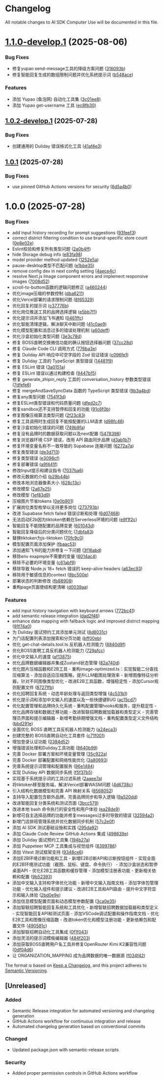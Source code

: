 # Changelog

All notable changes to AI SDK Computer Use will be documented in this file.

# [1.1.0-develop.1](https://github.com/steveoon/agent-computer-user/compare/v1.0.2-develop.1...v1.1.0-develop.1) (2025-08-06)


### Bug Fixes

* 修复yupao send-message工具的降级方案问题 ([316093b](https://github.com/steveoon/agent-computer-user/commit/316093b885d15e6bdebc8299a94160b030dc52ca))
* 修复智能回复生成的数组限制问题并优化系统提示词 ([b548ace](https://github.com/steveoon/agent-computer-user/commit/b548ace7f554e2fa44b2372c0f35b797667d30f8))


### Features

* 添加 Yupao (鱼泡网) 自动化工具集 ([3c01ee8](https://github.com/steveoon/agent-computer-user/commit/3c01ee83080f8fd09026ae0400743a2d55e3d737))
* 添加 Yupao get-username 工具 ([ec8fb30](https://github.com/steveoon/agent-computer-user/commit/ec8fb30497b1014b4104864fae18b77624a5812a))

## [1.0.2-develop.1](https://github.com/steveoon/agent-computer-user/compare/v1.0.1...v1.0.2-develop.1) (2025-07-28)


### Bug Fixes

* 创建通用的 Duliday 错误格式化工具 ([41af4e3](https://github.com/steveoon/agent-computer-user/commit/41af4e32bde535bdf2cfddf6e8274892b8aa611d))

## [1.0.1](https://github.com/steveoon/agent-computer-user/compare/v1.0.0...v1.0.1) (2025-07-28)


### Bug Fixes

* use pinned GitHub Actions versions for security ([6d5a4b0](https://github.com/steveoon/agent-computer-user/commit/6d5a4b070fbd059ce16e0722c3f70bce642b991b))

# 1.0.0 (2025-07-28)


### Bug Fixes

* add input history recording for prompt suggestions ([93feef3](https://github.com/steveoon/agent-computer-user/commit/93feef3cdfc2ad70740bd5953cc398fcf40f40b3))
* correct district filtering condition to use brand-specific store count ([0e8e02e](https://github.com/steveoon/agent-computer-user/commit/0e8e02eb1626552065f62b55177c04b5085fd0a8))
* Eslint校验和修复所有类型问题 ([2a0b4ff](https://github.com/steveoon/agent-computer-user/commit/2a0b4ffc30c60defd82d999e9ce2a0d5968c4a9f))
* hide Storage debug info ([e83fa98](https://github.com/steveoon/agent-computer-user/commit/e83fa985d896fccc6124c27154a3904e63aa47b5))
* model provider method updated ([1252e5a](https://github.com/steveoon/agent-computer-user/commit/1252e5a4b62725d4736a4b0ff39c8c642dd2bde2))
* pause-desktop类型不匹配问题 ([e1bbe35](https://github.com/steveoon/agent-computer-user/commit/e1bbe35516a93b6f9449cd25e4160eb8ed6f89d0))
* remove config dev in next config setting ([4aece4c](https://github.com/steveoon/agent-computer-user/commit/4aece4cb66f6d3be3319d72aeaae3ae620aa67bf))
* resolve Next.js Image component errors and implement responsive images ([7008d52](https://github.com/steveoon/agent-computer-user/commit/7008d52a079f9b64c4be515c094a85eeb04c208e))
* scroll-to-buttom函数的逻辑问题修正 ([a460244](https://github.com/steveoon/agent-computer-user/commit/a460244df876ce96fceb3bf6a9b0d35d7e5570e1))
* 优化image压缩的参数控制 ([dba6211](https://github.com/steveoon/agent-computer-user/commit/dba621190a10a5aad656fd97edd14c5b1078a13f))
* 优化Vercel部署的请求限制问题 ([8f65329](https://github.com/steveoon/agent-computer-user/commit/8f6532927a4cfd636b7cd425e600d1617c6f795d))
* 优化回复的提示词 ([c37776b](https://github.com/steveoon/agent-computer-user/commit/c37776bfd2b970add3a953b5d2ad78f64a276f82))
* 优化岗位推送工具的品牌选择逻辑 ([e5bb7f1](https://github.com/steveoon/agent-computer-user/commit/e5bb7f14f3a82a438668c1f1ccd6760511df7ffe))
* 优化提示词并添加飞书通知 ([0461ffc](https://github.com/steveoon/agent-computer-user/commit/0461ffcd8f9f22e4e6083529a06e59d4f5777664))
* 优化智能清理逻辑，解决聊天中断问题 ([41c0ae9](https://github.com/steveoon/agent-computer-user/commit/41c0ae9f5443f8b879aa850192f1b5bf215c03e8))
* 优化模型配置和消息过多的错误处理机制 ([a60deff](https://github.com/steveoon/agent-computer-user/commit/a60deff3e15da0eae3f67d3636b5ae16ab79dc14))
* 优化沙盒初始化类型问题 ([3e3c78d](https://github.com/steveoon/agent-computer-user/commit/3e3c78d2265de88594392cd512e3ef107f0d43d2))
* 修复 BOSS直聘交换微信功能的确认按钮选择器问题 ([37cc28d](https://github.com/steveoon/agent-computer-user/commit/37cc28d5b71b5bc6089540f9d3b8f8d9fded6f90))
* 修复 Claude Code CLI 调用方式 ([776ba3e](https://github.com/steveoon/agent-computer-user/commit/776ba3ec34a73a3bfe80b4774e8bf8232aa7f140))
* 修复 Duliday API 响应中可空字段的 Zod 验证错误 ([c096fe1](https://github.com/steveoon/agent-computer-user/commit/c096fe1d1d0ca85ef91d3ea0964edaf5df87fd0c))
* 修复 Duliday 工具的 TypeScript 类型错误 ([14481f9](https://github.com/steveoon/agent-computer-user/commit/14481f95b355231fea3c25f24ecb930eaf9ff35f))
* 修复 ESLint 错误 ([3a0151a](https://github.com/steveoon/agent-computer-user/commit/3a0151a8526f9fec292d1a8d853a18afd8269723))
* 修复 ESLint 错误以通过构建检查 ([9447b15](https://github.com/steveoon/agent-computer-user/commit/9447b15fe1834fb1f1f6194b7c4956ab5e195286))
* 修复 generate_zhipin_reply 工具的 conversation_history 参数类型错误 ([7dfefe6](https://github.com/steveoon/agent-computer-user/commit/7dfefe6e5d3035a130db6a9eeede5ec93cfd0ef2))
* 修复 mergeAndSaveSyncData 函数的 TypeScript 类型错误 ([9b3a4bd](https://github.com/steveoon/agent-computer-user/commit/9b3a4bd211ce0947687ef50a2b9ebe7a7006e31b))
* 修复any类型问题 ([7541f3d](https://github.com/steveoon/agent-computer-user/commit/7541f3df35ca71a0613ce91b2abd4743af5f1687))
* 修复ESLint类型错误和代码质量问题 ([dfed2c7](https://github.com/steveoon/agent-computer-user/commit/dfed2c71618285da7fa84105e3ce73c95609b5f1))
* 修复sandbox还不支持暂停和回复的功能 ([91c6f0b](https://github.com/steveoon/agent-computer-user/commit/91c6f0bf07479721e2f2532333efd4cf28bcc1bd))
* 修复图像压缩算法类型问题 ([2f23c83](https://github.com/steveoon/agent-computer-user/commit/2f23c83f8c1810cad3fe6b07f1e4cc9e12f88e7a))
* 修复工具调用时生成回复不能按配置的LLM请求 ([d98fc46](https://github.com/steveoon/agent-computer-user/commit/d98fc464f5317b357dd417130c5ab30b006b8154))
* 修复沙盒初始化错误的问题 ([749b8fa](https://github.com/steveoon/agent-computer-user/commit/749b8fa35c70af7a5e6ded0c64dd561becbc8453))
* 修复没有品牌时的数据获取问题以及next配置 ([5478398](https://github.com/steveoon/agent-computer-user/commit/547839828021b171d0f2fb533c0222c28fe8505a))
* 修复浏览器环境 CSP 错误，改用 API 路由同步品牌 ([d3ab1b7](https://github.com/steveoon/agent-computer-user/commit/d3ab1b7c792244fceaad30c1671dee9c47fa56f9))
* 修复环境变量名称不一致导致的 Supabase 连接问题 ([6272a7a](https://github.com/steveoon/agent-computer-user/commit/6272a7a826417f23afc82cbcc61c873687e6e70a))
* 修复类型错误 ([de3d713](https://github.com/steveoon/agent-computer-user/commit/de3d7137f7ea26286078098686da91e5ff7ffe97))
* 修复类型错误 ([e3098cf](https://github.com/steveoon/agent-computer-user/commit/e3098cff5ef2ed988f2eae5d436d6cdb961d1639))
* 修复部署错误 ([a9f441f](https://github.com/steveoon/agent-computer-user/commit/a9f441fc60f5d10b3bb1fac670e5ce208cc0dd02))
* 修改Input提示和建议指令 ([7037ba6](https://github.com/steveoon/agent-computer-user/commit/7037ba699a14d2007a1ad7f9b6dc1d538bcc82b6))
* 修改元数据的介绍 ([b29b44b](https://github.com/steveoon/agent-computer-user/commit/b29b44b61fdc1903511ef0c8e9b5dc174e7bbdf8))
* 修改本地浏览器像素大小 ([628c13c](https://github.com/steveoon/agent-computer-user/commit/628c13cdb3cde0d9cb419360511776c11badb441))
* 修改模型 ([2a67e25](https://github.com/steveoon/agent-computer-user/commit/2a67e25699628e25a4ee02e68675732821f7e0d9))
* 修改模型 ([1ef83d9](https://github.com/steveoon/agent-computer-user/commit/1ef83d9317ce2fa9ddb26a83fde58fb8448af717))
* 压缩图片节省tokens ([0e0b901](https://github.com/steveoon/agent-computer-user/commit/0e0b901d71b8b8fefb8016ccb55118a0f89788a6))
* 扩展岗位类型枚举以支持更多岗位 ([273793b](https://github.com/steveoon/agent-computer-user/commit/273793b714fcdf99c713c07d039a062544db12c4))
* 改进 Supabase fetch failed 错误诊断和处理 ([6d07468](https://github.com/steveoon/agent-computer-user/commit/6d07468127048cc0fd9b73ef60e01910a87b7a10))
* 无法启动E2b因为tiktoken依赖在Serverless环境的问题 ([e9f1f2c](https://github.com/steveoon/agent-computer-user/commit/e9f1f2c80f421287c7c28b010de5ad3d9040d4e9))
* 智能回复不能随配置的品牌变更 ([601043d](https://github.com/steveoon/agent-computer-user/commit/601043d070f136e1d4e6bd64f3bf7cf0e409a51a))
* 智能回复降级后的分类问题优化 ([7dbfa83](https://github.com/steveoon/agent-computer-user/commit/7dbfa83d8cc76d36808b72eda4d558aaf3d33c5f))
* 替换tiktoken为js-tiktoken ([70fc9c0](https://github.com/steveoon/agent-computer-user/commit/70fc9c0a7dee0b5e53b75bba58d3c11378c17cc4))
* 模型配置页面添加保护 ([fbaac53](https://github.com/steveoon/agent-computer-user/commit/fbaac53c40c67fbcd683e9810dff5f64beb1a127))
* 添加通知飞书的能力并修复一下问题 ([3f16abd](https://github.com/steveoon/agent-computer-user/commit/3f16abd78aa972aaf45e0d7e202b6780b02f319a))
* 移除env exapmple不需要的变量 ([6014ac4](https://github.com/steveoon/agent-computer-user/commit/6014ac41b66bff51f389f395e5c05369c4938abe))
* 移除不必要的环境变量 ([c61abf9](https://github.com/steveoon/agent-computer-user/commit/c61abf902052d2f43bd076de02bb1b3f0d536ac3))
* 移除导致 Node.js 18+ fetch 错误的 keep-alive headers ([a63ec93](https://github.com/steveoon/agent-computer-user/commit/a63ec933d5f69c3c54b505f288cbea2d99e28dd0))
* 移除用于敏感信息的context ([9bc500e](https://github.com/steveoon/agent-computer-user/commit/9bc500e635ea90a3357f4102a436f61bf114c50f))
* 部署状态的判断修改 ([fb88908](https://github.com/steveoon/agent-computer-user/commit/fb88908a868395969bbb5c86a4481edacaafb5fc))
* 重构page页面使结构更清晰 ([d0039aa](https://github.com/steveoon/agent-computer-user/commit/d0039aa8df5cf5e2fd1dcdcf0132bb89a5c93528))


### Features

* add input history navigation with keyboard arrows ([772bc41](https://github.com/steveoon/agent-computer-user/commit/772bc4130575828cd3cb86356d859b463fb8ea5a))
* add semantic release integration ([dad2f46](https://github.com/steveoon/agent-computer-user/commit/dad2f46fc29f7d75966bc787b32d4e0bbb29c301))
* enhance data mapping with fallback logic and improved district mapping ([91f74a0](https://github.com/steveoon/agent-computer-user/commit/91f74a0baa27df3d8e3bd748a848af423529e5ba))
* 为 Duliday 面试预约工具添加单元测试 ([8d8031c](https://github.com/steveoon/agent-computer-user/commit/8d8031c78e80b03fef1f9c41dbbd030bc17e7181))
* 为门店配置列表添加搜索和分页功能 ([bff00eb](https://github.com/steveoon/agent-computer-user/commit/bff00eb4b393728e6f9e695eed83ecdcaad22fe6))
* 优化 get-chat-details.tool.ts 反机器人检测能力 ([8840d9f](https://github.com/steveoon/agent-computer-user/commit/8840d9fe354f4c0552c5c0c05bfbc2f72f9f4458))
* 优化BOSS直聘工具反机器人检测能力 ([729afcc](https://github.com/steveoon/agent-computer-user/commit/729afcce5ae0183777d6178c11fc9958d5455d3c))
* 优化中文输入的速度 ([af13875](https://github.com/steveoon/agent-computer-user/commit/af138758e1679b5e847debdfb379c8e0c5c28912))
* 优化品牌数据编辑器并集成Zustand状态管理 ([82a740d](https://github.com/steveoon/agent-computer-user/commit/82a740d11b0daa849334260f51129545081f0346))
* 优化图片压缩函数和E2B工具 - 重构image-optimized.ts：实现智能二分查找压缩算法 - 添加自适应压缩策略，提升LLM截图处理效率 - 新增图像特征分析器，针对不同图像类型优化 - 改进E2B工具函数，增强稳定性 - 添加Cursor规则配置文件 ([8727ffb](https://github.com/steveoon/agent-computer-user/commit/8727ffb67bc2631b8b7b0e972aa5bbb023bd319e))
* 优化招聘回复系统 - 动态年龄处理与返回类型增强 ([4c531b1](https://github.com/steveoon/agent-computer-user/commit/4c531b1c45bca1eb10a59ebeac2cc5718679c1d9))
* 优化提示词和添加中文输入的速度以及一些快捷键BUG ([ac15cd7](https://github.com/steveoon/agent-computer-user/commit/ac15cd71cf1661571121f3c744483338d8cd083d))
* 优化配置管理和品牌持久化系统 - 重构配置管理hooks和服务，提升稳定性 - 优化品牌存储和数据迁移功能 - 改进智联招聘数据加载器和类型定义 - 完善管理员界面和提示编辑器 - 新增考勤排期增强文档 - 重构配置类型定义文件结构 ([bbd291e](https://github.com/steveoon/agent-computer-user/commit/bbd291ee94fdfe452892915e6cd56f764eb553bb))
* 全面优化 BOSS 直聘工具反机器人检测能力 ([a24eca3](https://github.com/steveoon/agent-computer-user/commit/a24eca3787cc14a9ed7c4f64faf0de8412109fac))
* 创建完整的 BOSS直聘自动化工具套件 ([c71f001](https://github.com/steveoon/agent-computer-user/commit/c71f001b37c7e83e47945593ca29701430d8c455))
* 增加登录认证功能 ([0384d52](https://github.com/steveoon/agent-computer-user/commit/0384d52b8f4e717e5a8536b6a6aaa62c5b726783))
* 增强错误处理和Duliday工具功能 ([8640b99](https://github.com/steveoon/agent-computer-user/commit/8640b99d4748ad585d294d5682bba03d156ac892))
* 完善 Docker 部署方案和环境变量管理 ([35c922a](https://github.com/steveoon/agent-computer-user/commit/35c922ade766508aae763a226cc1d74f942cc8d1))
* 完善 Docker 部署配置和网络性能优化 ([3a80693](https://github.com/steveoon/agent-computer-user/commit/3a80693591a2dc4127a59e7e2dfad6d1c739d4fa))
* 完善系统提示词管理和配置服务 ([96e1484](https://github.com/steveoon/agent-computer-user/commit/96e148413a1168a167e5b906e724cfb835a1215e))
* 实现 Duliday API 数据同步系统 ([f5f37b5](https://github.com/steveoon/agent-computer-user/commit/f5f37b5308bda54f952ea373937008ecad5c174d))
* 实现基于系统提示词的工具过滤系统 ([2aaee7a](https://github.com/steveoon/agent-computer-user/commit/2aaee7a21aef30dbc050b9aed800422969c9d663))
* 将tiktoken移至服务端，解决Vercel部署WASM问题 ([4d6738c](https://github.com/steveoon/agent-computer-user/commit/4d6738cd07d82f5bc1fb4449f2ac307f18a0e8b3))
* 引入结构化数据模型和完善 API 映射关系 ([8568052](https://github.com/steveoon/agent-computer-user/commit/8568052a73fe367309cadf327eac47e78da8bc7f))
* 支持导入配置包含额外品牌，完善品牌同步和导入逻辑 ([9a520dd](https://github.com/steveoon/agent-computer-user/commit/9a520dd7eee89e06de1b439aaf267b27a489c087))
* 改进智能回复分类系统和测试页面 ([3bcc579](https://github.com/steveoon/agent-computer-user/commit/3bcc57963c037e503ae80cc00f8f075f98985b28))
* 改进本地 bash 命令执行的安全性和用户体验 ([ea28de9](https://github.com/steveoon/agent-computer-user/commit/ea28de92a01cafca8bec4b727a89483338fc5d29))
* 新增可自主选择品牌的功能并修复messages过多时导致的错误 ([32594a2](https://github.com/steveoon/agent-computer-user/commit/32594a2ead247db18cf3cacb67fab5dc7c1cf864))
* 新增门店排班管理系统并优化数据同步机制 ([57c2e0f](https://github.com/steveoon/agent-computer-user/commit/57c2e0f301d47af3d7eb30716a92bc54dad7ea21))
* 添加 AI SDK 测试基础设施和实践 ([295da92](https://github.com/steveoon/agent-computer-user/commit/295da9240fb9f35cd216378b897779f301d9df5d))
* 添加 Claude Code Review GitHub Actions 集成 ([498639e](https://github.com/steveoon/agent-computer-user/commit/498639e4a30087a9d134e66e20f5521f453216d3))
* 添加 Duliday 面试预约工具集 ([194b27a](https://github.com/steveoon/agent-computer-user/commit/194b27ae670d70ca00cf1662b99c3bf2481b8dcc))
* 添加 Puppeteer MCP 工具集成与视觉组件 ([8399786](https://github.com/steveoon/agent-computer-user/commit/839978620000b4abbea1ae097c0a6627fabf1f33))
* 添加 Vitest 测试框架支持 ([9348ce6](https://github.com/steveoon/agent-computer-user/commit/9348ce648e40b1203467d95f362e372a79614d49))
* 添加E2B环境诊断功能和工具 - 新增E2B诊断API和诊断按钮组件 - 实现全面的E2B环境测试功能（截图、鼠标、键盘、命令执行） - 添加沙盒状态和暂停桌面API - 优化E2B工具函数和缓存管理 - 添加模型注册表功能 - 更新相关依赖和配置 ([9b52393](https://github.com/steveoon/agent-computer-user/commit/9b52393fbcb9166a64de2d7fdd36ad1daf1cce11))
* 添加中文输入支持和字体优化功能 - 新增中文输入指南文档 - 添加字体包管理功能 - 优化输入组件和提示建议 - 改进E2B工具和API路由 - 提升中文字符显示和输入体验 ([2bd0e9e](https://github.com/steveoon/agent-computer-user/commit/2bd0e9ec7eca8ab590f18ab9fd150148bbd7053b))
* 添加信息模型配置页面和动态模型参数配置 ([3ca0e35](https://github.com/steveoon/agent-computer-user/commit/3ca0e352b4df755dd37b327457fb82d5d8e94681))
* 添加智联招聘智能回复系统和工具优化 - 新增智联招聘数据加载器和类型定义 - 实现智能回复API和测试页面 - 添加VSCode调试配置和操作指南文档 - 优化E2B工具和图像压缩函数 - 改进token优化和模型注册功能 - 更新依赖包和配置文件 ([490581c](https://github.com/steveoon/agent-computer-user/commit/490581c369d937c04067b57c9f362737714c784f))
* 添加智联招聘自动化工具集成 ([0f1f043](https://github.com/steveoon/agent-computer-user/commit/0f1f0437e1b458ac805c1ed373e988056705c137))
* 添加灵活的提示词模板编辑器 ([484f203](https://github.com/steveoon/agent-computer-user/commit/484f203880a7afcdc5086d736abae2fa3b758981))
* 添加获取BOSS直聘用户名工具并修复OpenRouter Kimi K2兼容性问题 ([0df04d6](https://github.com/steveoon/agent-computer-user/commit/0df04d6e2c0558ab98ac2ea67d66aad9825fd1bc))
* 让 ORGANIZATION_MAPPING 成为品牌数据的唯一数据源 ([f034f42](https://github.com/steveoon/agent-computer-user/commit/f034f421296cf27c6d13a60e4290bf973f90432a))

The format is based on [Keep a Changelog](https://keepachangelog.com/en/1.0.0/),
and this project adheres to [Semantic Versioning](https://semver.org/spec/v2.0.0.html).

## [Unreleased]

### Added
- Semantic Release integration for automated versioning and changelog generation
- GitHub Actions workflow for continuous integration and release
- Automated changelog generation based on conventional commits

### Changed
- Updated package.json with semantic-release scripts

### Security
- Added proper permission controls in GitHub Actions workflow
